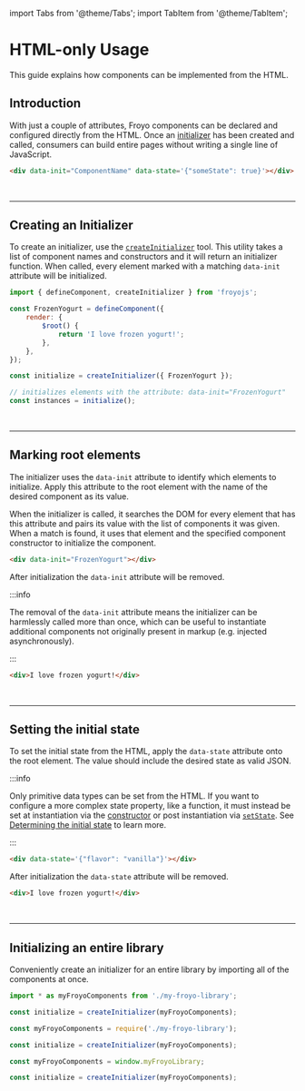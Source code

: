 import Tabs from '@theme/Tabs';
import TabItem from '@theme/TabItem';

# HTML-only Usage

This guide explains how components can be implemented from the HTML.

## Introduction

With just a couple of attributes, Froyo components can be declared and configured directly from the HTML. Once an [initializer](#creating-an-initializer) has been created and called, consumers can build entire pages without writing a single line of JavaScript.

<!-- prettier-ignore -->
```html
<div data-init="ComponentName" data-state='{"someState": true}'></div>
```

<br />

---

## Creating an Initializer

To create an initializer, use the [`createInitializer`](../api/create-initializer.md) tool. This utility takes a list of component names and constructors and it will return an initializer function. When called, every element marked with a matching `data-init` attribute will be initialized.

```js
import { defineComponent, createInitializer } from 'froyojs';

const FrozenYogurt = defineComponent({
    render: {
        $root() {
            return 'I love frozen yogurt!';
        },
    },
});

const initialize = createInitializer({ FrozenYogurt });

// initializes elements with the attribute: data-init="FrozenYogurt"
const instances = initialize();
```

<br />

---

## Marking root elements

The initializer uses the `data-init` attribute to identify which elements to initialize. Apply this attribute to the root element with the name of the desired component as its value.

When the initializer is called, it searches the DOM for every element that has this attribute and pairs its value with the list of components it was given. When a match is found, it uses that element and the specified component constructor to initialize the component.

```html
<div data-init="FrozenYogurt"></div>
```

After initialization the `data-init` attribute will be removed.

:::info

The removal of the `data-init` attribute means the initializer can be harmlessly called more than once, which can be useful to instantiate additional components not originally present in markup (e.g. injected asynchronously).

:::

```html
<div>I love frozen yogurt!</div>
```

<br />

---

## Setting the initial state

To set the initial state from the HTML, apply the `data-state` attribute onto the root element. The value should include the desired state as valid JSON.

:::info

Only primitive data types can be set from the HTML. If you want to configure a more complex state property, like a function, it must instead be set at instantiation via the [constructor](../api/define-component.md#constructor) or post instantiation via [`setState`](../api/define-component.md#setstate). See [Determining the initial state](./component-lifecycle.md#determining-the-initial-state) to learn more.

:::

```html
<div data-state='{"flavor": "vanilla"}'></div>
```

After initialization the `data-state` attribute will be removed.

```html
<div>I love frozen yogurt!</div>
```

<br />

---

## Initializing an entire library

Conveniently create an initializer for an entire library by importing all of the components at once.

<Tabs>
<TabItem value="es6" label="ES6" default>

```js
import * as myFroyoComponents from './my-froyo-library';

const initialize = createInitializer(myFroyoComponents);
```

</TabItem>
<TabItem value="commonjs" label="CommonJS">

```js
const myFroyoComponents = require('./my-froyo-library');

const initialize = createInitializer(myFroyoComponents);
```

</TabItem>
<TabItem value="browser" label="Browser (CDN)">

```js
const myFroyoComponents = window.myFroyoLibrary;

const initialize = createInitializer(myFroyoComponents);
```

</TabItem>
</Tabs>
